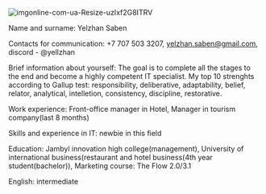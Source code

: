 ![imgonline-com-ua-Resize-uzIxf2G8ITRV](https://user-images.githubusercontent.com/118495662/206890601-0f54f542-e641-41e6-bd9f-b8659486d001.jpg)

Name and surname: Yelzhan Saben

Contacts for communication: +7 707 503 3207, yelzhan.saben@gmail.com, discord - @yellzhan

Brief information about yourself: The goal is to complete all the stages to the end and become a highly competent IT specialist. My top 10 strenghts according to Gallup test: responsibility, deliberative, adaptability, belief, relator, analytical, intelletion, consistency, discipline, restorative.

Work experience: Front-office manager in Hotel, Manager in tourism company(last 8 months)

Skills and experience in IT: newbie in this field 

Education: Jambyl innovation high college(management), University of international business(restaurant and hotel business(4th year student(bachelor)), Marketing course: The Flow 2.0/3.1

English: intermediate
